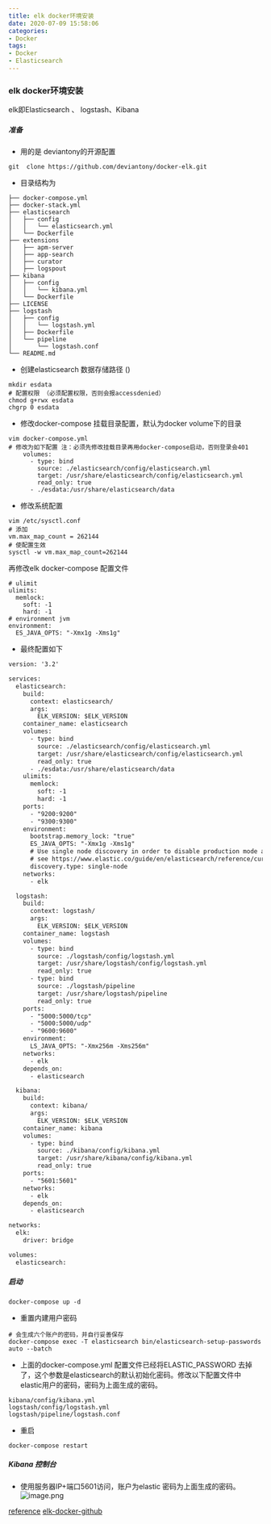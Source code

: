 ```yaml
---
title: elk docker环境安装
date: 2020-07-09 15:58:06
categories:
- Docker
tags:
- Docker
- Elasticsearch
---
```



### elk docker环境安装
elk即Elasticsearch 、 logstash、Kibana
##### 准备
- 用的是 deviantony的开源配置
```
git  clone https://github.com/deviantony/docker-elk.git

```
- 目录结构为
```
├── docker-compose.yml
├── docker-stack.yml
├── elasticsearch
│   ├── config
│   │   └── elasticsearch.yml
│   └── Dockerfile
├── extensions
│   ├── apm-server
│   ├── app-search
│   ├── curator
│   ├── logspout
├── kibana
│   ├── config
│   │   └── kibana.yml
│   └── Dockerfile
├── LICENSE
├── logstash
│   ├── config
│   │   └── logstash.yml
│   ├── Dockerfile
│   └── pipeline
│       └── logstash.conf
└── README.md

```
- 创建elasticsearch 数据存储路径 ()
<!--more--> 
```shell
mkdir esdata
# 配置权限 （必须配置权限，否则会报accessdenied）
chmod g+rwx esdata
chgrp 0 esdata
```
- 修改docker-compose 挂载目录配置，默认为docker volume下的目录
```shell
vim docker-compose.yml
# 修改为如下配置 注：必须先修改挂载目录再用docker-compose启动，否则登录会401
    volumes:
      - type: bind
        source: ./elasticsearch/config/elasticsearch.yml
        target: /usr/share/elasticsearch/config/elasticsearch.yml
        read_only: true
      - ./esdata:/usr/share/elasticsearch/data
```
- 修改系统配置
```shell
vim /etc/sysctl.conf
# 添加
vm.max_map_count = 262144
# 使配置生效
sysctl -w vm.max_map_count=262144
```
再修改elk docker-compose 配置文件
```shell
# ulimit
ulimits:
  memlock:
    soft: -1
    hard: -1
# environment jvm
environment:
  ES_JAVA_OPTS: "-Xmx1g -Xms1g"
```
- 最终配置如下
```xml
version: '3.2'

services:
  elasticsearch:
    build:
      context: elasticsearch/
      args:
        ELK_VERSION: $ELK_VERSION
    container_name: elasticsearch    
    volumes:
      - type: bind
        source: ./elasticsearch/config/elasticsearch.yml
        target: /usr/share/elasticsearch/config/elasticsearch.yml
        read_only: true
      - ./esdata:/usr/share/elasticsearch/data
    ulimits:
      memlock:
        soft: -1
        hard: -1
    ports:
      - "9200:9200"
      - "9300:9300"
    environment:
      bootstrap.memory_lock: "true"
      ES_JAVA_OPTS: "-Xmx1g -Xms1g"
      # Use single node discovery in order to disable production mode and avoid bootstrap checks
      # see https://www.elastic.co/guide/en/elasticsearch/reference/current/bootstrap-checks.html
      discovery.type: single-node
    networks:
      - elk

  logstash:
    build:
      context: logstash/
      args:
        ELK_VERSION: $ELK_VERSION
    container_name: logstash    
    volumes:
      - type: bind
        source: ./logstash/config/logstash.yml
        target: /usr/share/logstash/config/logstash.yml
        read_only: true
      - type: bind
        source: ./logstash/pipeline
        target: /usr/share/logstash/pipeline
        read_only: true
    ports:
      - "5000:5000/tcp"
      - "5000:5000/udp"
      - "9600:9600"
    environment:
      LS_JAVA_OPTS: "-Xmx256m -Xms256m"
    networks:
      - elk
    depends_on:
      - elasticsearch

  kibana:
    build:
      context: kibana/
      args:
        ELK_VERSION: $ELK_VERSION
    container_name: kibana
    volumes:
      - type: bind
        source: ./kibana/config/kibana.yml
        target: /usr/share/kibana/config/kibana.yml
        read_only: true
    ports:
      - "5601:5601"
    networks:
      - elk
    depends_on:
      - elasticsearch

networks:
  elk:
    driver: bridge

volumes:
  elasticsearch:

```
##### 启动
```shell
docker-compose up -d
```
- 重置内建用户密码
``` shell
# 会生成六个账户的密码，并自行妥善保存
docker-compose exec -T elasticsearch bin/elasticsearch-setup-passwords auto --batch 
```
- 上面的docker-compose.yml 配置文件已经将ELASTIC_PASSWORD 去掉了，这个参数是elasticsearch的默认初始化密码。修改以下配置文件中elastic用户的密码，密码为上面生成的密码。
```shell
kibana/config/kibana.yml
logstash/config/logstash.yml
logstash/pipeline/logstash.conf
```
- 重启
```shell
docker-compose restart
```
##### Kibana 控制台
- 使用服务器IP+端口5601访问，账户为elastic 密码为上面生成的密码。
![image.png](https://chevereto.zhuangzexin.top/images/2020/07/09/image.png)

[reference](https://juejin.im/post/5eaff5506fb9a04359028827)
[elk-docker-github](https://github.com/deviantony/docker-elk)



